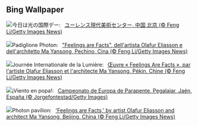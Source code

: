 ## Bing Wallpaper
![](https://www.bing.com/th?id=OHR.DayOfLight_JA-JP1257596439_UHD.jpg&w=1000)今日は光の国際デー:&nbsp;&ensp;[ユーレンス現代美術センター, 中国 北京 (© Feng Li/Getty Images News)](https://www.bing.com/th?id=OHR.DayOfLight_JA-JP1257596439_UHD.jpg)
<br><br/>
![](https://www.bing.com/th?id=OHR.DayOfLight_IT-IT0477712926_UHD.jpg&w=1000)Padiglione Photon:&nbsp;&ensp;["Feelings are Facts", dell'artista Olafur Eliasson e dell'architetto Ma Yansong, Pechino, Cina (© Feng Li/Getty Images News)](https://www.bing.com/th?id=OHR.DayOfLight_IT-IT0477712926_UHD.jpg)
<br><br/>
![](https://www.bing.com/th?id=OHR.DayOfLight_FR-FR2802585315_UHD.jpg&w=1000)Journée Internationale de la Lumière:&nbsp;&ensp;[Œuvre « Feelings Are Facts », par l'artiste Olafur Eliasson et l'architecte Ma Yansong, Pékin, Chine (© Feng Li/Getty Images News)](https://www.bing.com/th?id=OHR.DayOfLight_FR-FR2802585315_UHD.jpg)
<br><br/>
![](https://www.bing.com/th?id=OHR.ParaglidingChampion_ES-ES1439141263_UHD.jpg&w=1000)¡Viento en popa!:&nbsp;&ensp;[Campeonato de Europa de Parapente. Pegalajar, Jaén, España (© Jorgefontestad/Getty Images)](https://www.bing.com/th?id=OHR.ParaglidingChampion_ES-ES1439141263_UHD.jpg)
<br><br/>
![](https://www.bing.com/th?id=OHR.DayOfLight_EN-GB6642931428_UHD.jpg&w=1000)Photon pavilion:&nbsp;&ensp;['Feelings are Facts,' by artist Olafur Eliasson and architect Ma Yansong, Beijing, China (© Feng Li/Getty Images News)](https://www.bing.com/th?id=OHR.DayOfLight_EN-GB6642931428_UHD.jpg)
<br><br/>
